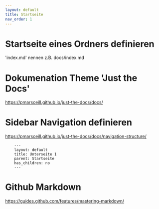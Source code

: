 ```yaml
---
layout: default
title: Startseite
nav_order: 1
---
```



# Startseite eines Ordners definieren

'index.md' nennen z.B. docs/index.md

# Dokumenation Theme 'Just the Docs'

https://pmarsceill.github.io/just-the-docs/docs/

# Sidebar Navigation definieren

https://pmarsceill.github.io/just-the-docs/docs/navigation-structure/    

        ---
        layout: default
        title: Unterseite 1
        parent: Startseite
        has_children: no
        ---
    
        
# Github Markdown

https://guides.github.com/features/mastering-markdown/
